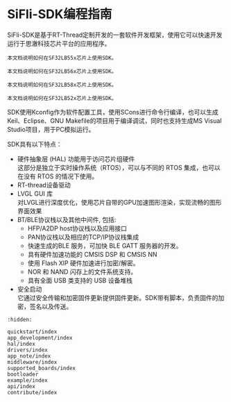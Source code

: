 # SiFli-SDK编程指南
SiFli-SDK是基于RT-Thread定制开发的一套软件开发框架，使用它可以快速开发运行于思澈科技芯片平台的应用程序。

```{only} SF32LB55X
本文档说明如何在SF32LB55x芯片上使用SDK。
```

```{only} SF32LB56X
本文档说明如何在SF32LB56x芯片上使用SDK。
```
```{only} SF32LB58X
本文档说明如何在SF32LB58x芯片上使用SDK。
```

```{only} SF32LB52X
本文档说明如何在SF32LB52x芯片上使用SDK。
```

SDK使用Kconfig作为软件配置工具，使用SCons进行命令行编译，也可以生成Keil、Eclipse、GNU Makefile的项目用于编译调试，同时也支持生成MS Visual Studio项目，用于PC模拟运行。 

SDK具有以下特点：
- 硬件抽象层 (HAL) 功能用于访问芯片组硬件\
    这部分是独立于实时操作系统（RTOS），可以与不同的 RTOS 集成，也可以在没有 RTOS 的情况下使用。 
- RT-thread设备驱动
- LVGL GUI 库\
    对LVGL进行深度优化，使用芯片自带的GPU加速图形渲染，实现流畅的图形界面效果
- BT/BLE协议栈以及其他中间件, 包括:
    - HFP/A2DP host协议栈以及应用接口 
    - PAN协议栈以及相应的TCP/IP协议栈集成 
    - 快速生成的BLE 服务，可加快 BLE GATT 服务器的开发。
    - 具有硬件加速功能的 CMSIS DSP 和 CMSIS NN 
    - 使用 Flash XIP 硬件加速进行加密/解密。
    - NOR 和 NAND 闪存上的文件系统支持。
    - 具有全面 USB 类支持的 USB 设备堆栈 
- 安全启动\
    它通过安全传输和加密固件更新提供固件更新。SDK带有脚本，负责固件的加密，签名以及传送。


```{toctree}
:hidden:

quickstart/index
app_development/index
hal/index
drivers/index
app_note/index
middleware/index
supported_boards/index
bootloader
example/index
api/index
contribute/index
```


